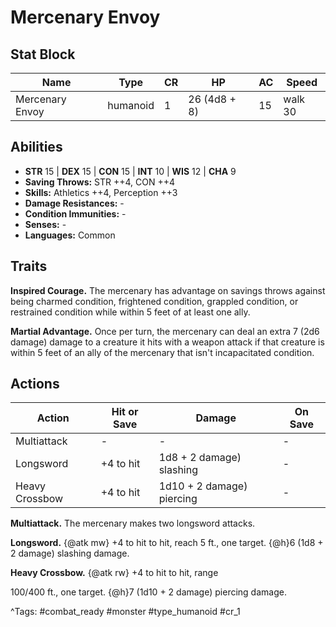 # Mercenary Envoy

## Stat Block

| Name | Type | CR | HP | AC | Speed |
|------|------|----|----|----|-------|
| Mercenary Envoy | humanoid | 1 | 26 (4d8 + 8) | 15 | walk 30 |

## Abilities

- **STR** 15 | **DEX** 15 | **CON** 15 | **INT** 10 | **WIS** 12 | **CHA** 9
- **Saving Throws:** STR ++4, CON ++4  
- **Skills:** Athletics ++4, Perception ++3  
- **Damage Resistances:** -  
- **Condition Immunities:** -  
- **Senses:** -  
- **Languages:** Common

## Traits

**Inspired Courage.** The mercenary has advantage on savings throws against being charmed condition, frightened condition, grappled condition, or restrained condition while within 5 feet of at least one ally.

**Martial Advantage.** Once per turn, the mercenary can deal an extra 7 (2d6 damage) damage to a creature it hits with a weapon attack if that creature is within 5 feet of an ally of the mercenary that isn't incapacitated condition.


## Actions

| Action | Hit or Save | Damage | On Save |
|--------|--------------|--------|----------|
| Multiattack | - | - | - |
| Longsword | +4 to hit | 1d8 + 2 damage) slashing | - |
| Heavy Crossbow | +4 to hit | 1d10 + 2 damage) piercing | - |

**Multiattack.** The mercenary makes two longsword attacks.

**Longsword.** {@atk mw} +4 to hit to hit, reach 5 ft., one target. {@h}6 (1d8 + 2 damage) slashing damage.

**Heavy Crossbow.** {@atk rw} +4 to hit to hit, range

100/400 ft., one target. {@h}7 (1d10 + 2 damage) piercing damage.


^Tags: #combat_ready #monster #type_humanoid #cr_1